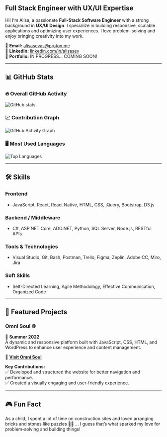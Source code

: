## Full Stack Engineer with UX/UI Expertise

Hi! I'm Alisa, a passionate **Full-Stack Software Engineer** with a strong background in **UX/UI Design**. I specialize in building responsive, scalable applications and optimizing user experiences. I love problem-solving and enjoy bringing creativity into my work.  

📧 **Email:** [alisasevas@proton.me](mailto:alisasevas@proton.me)  
🔗 **LinkedIn:** [linkedin.com/in/alisasev](https://www.linkedin.com/in/alisasev)  
📄 **Portfolio:** IN PROGRESS... COMING SOON!

---

## 📊 GitHub Stats  

### **🔥 Overall GitHub Activity**
![GitHub stats](https://github-readme-stats.vercel.app/api?username=alisasev&show_icons=true&theme=tokyonight)

### **📈 Contribution Graph**
![GitHub Activity Graph](https://github-readme-activity-graph.vercel.app/graph?username=alisasev&theme=react-dark)

### **🖥️ Most Used Languages**
![Top Languages](https://github-readme-stats.vercel.app/api/top-langs/?username=alisasev&layout=compact&theme=radical)

---

## 🛠 Skills  

### **Frontend**
- JavaScript, React, React Native, HTML, CSS, jQuery, Bootstrap, D3.js  

### **Backend / Middleware**
- C#, ASP.NET Core, ADO.NET, Python, SQL Server, Node.js, RESTful APIs  

### **Tools & Technologies**
- Visual Studio, Git, Bash, Postman, Trello, Figma, Zeplin, Adobe CC, Miro, Jira  

### **Soft Skills**
- Self-Directed Learning, Agile Methodology, Effective Communication, Organized Code  

---

## 🚀 Featured Projects  

### **Omni Soul 🌐**
📅 **Summer 2022**  
A dynamic and responsive platform built with JavaScript, CSS, HTML, and WordPress to enhance user experience and content management.  

🔗 **[Visit Omni Soul](https://www.omnisoul.co/)**  

**Key Contributions:**  
✅ Developed and structured the website for better navigation and performance.  
✅ Created a visually engaging and user-friendly experience.  

---

## 🎮 Fun Fact  
As a child, I spent a lot of time on construction sites and loved arranging bricks and stones like puzzles 🧱🧩 ... I guess that’s what sparked my love for problem-solving and building things! 


